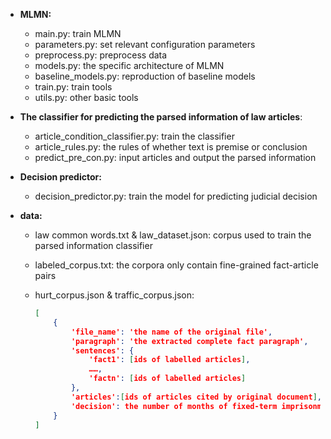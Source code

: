 - **MLMN:**
  - main.py: train MLMN
  - parameters.py: set relevant configuration parameters
  - preprocess.py: preprocess data
  - models.py: the specific architecture of MLMN
  - baseline_models.py: reproduction of baseline models
  - train.py: train tools
  - utils.py: other basic tools
- **The classifier for predicting the parsed information of law articles**:
  - article_condition_classifier.py: train the classifier
  - article_rules.py: the rules of whether text is premise or conclusion
  - predict_pre_con.py: input articles and output the parsed information
- **Decision predictor:**
  - decision_predictor.py: train the model for predicting judicial decision

- **data:**

  - law common words.txt & law_dataset.json: corpus used to train the parsed information classifier

  - labeled_corpus.txt: the corpora only contain fine-grained fact-article pairs

  - hurt_corpus.json & traffic_corpus.json:

    ```json
    [
        {
            'file_name': 'the name of the original file',
            'paragraph': 'the extracted complete fact paragraph',
            'sentences': {
                'fact1': [ids of labelled articles],
                ……,
                'factn': [ids of labelled articles]
            },
            'articles':[ids of articles cited by original document],
            'decision': the number of months of fixed-term imprisonment
        }
    ]
    ```